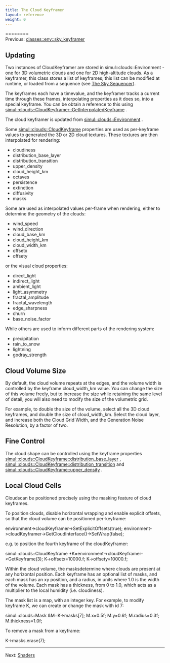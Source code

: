 ```yaml
---
title: The Cloud Keyframer
layout: reference
weight: 0
---
```

========<br>Previous: [classes::env::sky_keyframer](/ref/classes/env/sky_keyframer)


Updating
--------
Two instances of CloudKeyframer are stored in simul::clouds::Environment - one for 3D volumetric clouds and one for 2D high-altitude clouds.
As a keyframer, this class stores a list of keyframes; this list can be modified at runtime, or loaded from a sequence (see <a href="../../sequencer">The Sky Sequencer</a>).

The keyframes each have a timevalue, and the keyframer tracks a current time through these frames, interpolating properties as it does so, into a special keyframe.
You can be obtain a reference to this using [simul::clouds::CloudKeyframer::GetInterpolatedKeyframe](/ref/simul/clouds/cloudkeyframer/getinterpolatedkeyframe)
.

The cloud keyframer is updated from [simul::clouds::Environment](/ref/simul/clouds/environment)
.

Some [simul::clouds::CloudKeyframe](/ref/simul/clouds/cloudkeyframe)
properties are used as per-keyframe values to generated the 3D or 2D cloud textures.
These textures are then interpolated for rendering:

- cloudiness
- distribution_base_layer
- distribution_transition
- upper_density
- cloud_height_km
- octaves
- persistence
- extinction
- diffusivity
- masks

Some are used as interpolated values per-frame when rendering, either to determine the geometry of the clouds:
- wind_speed
- wind_direction
- cloud_base_km
- cloud_height_km
- cloud_width_km
- offsetx
- offsety

or the visual cloud properties:

- direct_light
- indirect_light
- ambient_light
- light_asymmetry
- fractal_amplitude
- fractal_wavelength
- edge_sharpness
- churn
- base_noise_factor

While others are used to inform different parts of the rendering system:
- precipitation
- rain_to_snow
- lightning
- godray_strength

Cloud Volume Size
------------
By default, the cloud volume repeats at the edges, and the volume width is controlled by the keyframe cloud_width_km value.
You can change the size of this volume freely, but to increase the size while retaining the same level of detail, you will also need to modify the size of the volumetric grid.

For example, to double the size of the volume, select all the 3D cloud keyframes, and double the size of cloud_width_km. Select the cloud layer, and increase both the Cloud Grid Width, and the Generation Noise Resolution, by a factor of two.

Fine Control
------------
The cloud shape can be controlled using the keyframe properties [simul::clouds::CloudKeyframe::distribution_base_layer](/ref/simul/clouds/cloudkeyframe/distribution_base_layer)
,
[simul::clouds::CloudKeyframe::distribution_transition](/ref/simul/clouds/cloudkeyframe/distribution_transition)
and
[simul::clouds::CloudKeyframe::upper_density](/ref/simul/clouds/cloudkeyframe/upper_density)
.

Local Cloud Cells
------------
Cloudscan be positioned precisely using the masking feature of cloud keyframes.

To position clouds, disable horizontal wrapping and enable explicit offsets, so that the cloud volume can be positioned
per-keyframe:

environment->cloudKeyframer->SetExplicitOffsets(true);
environment->cloudKeyframer->GetCloudInterface()->SetWrap(false);

e.g. to position the fourth keyframe of the cloudKeyframer:

simul::clouds::CloudKeyframe *K=environment->cloudKeyframer->GetKeyframe(3);
K->offsetx=10000.f;
K->offsety=10000.f;

Within the cloud volume, the masksdetermine where clouds are present at any horizontal position. 
Each keyframe has an optional list of masks, and each mask has an xy position, and a radius, in units where 1.0 is
the width of the volume. Each mask has a thickness, from 0 to 1.0, which acts as a multiplier to the local humidity (i.e. cloudiness).

The mask list is a map, with an integer key. For example, to modify keyframe K, we can create or change the mask with id 7:

simul::clouds::Mask &M=K->masks[7];
M.x=0.5f;
M.y=0.6f;
M.radius=0.3f;
M.thickness=1.0f;

To remove a mask from a keyframe:

K->masks.erase(7);

<hr>
Next: <a href="../shaders">Shaders</a>

